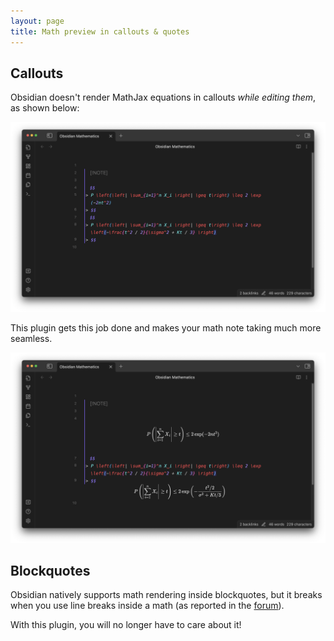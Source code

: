 ```yaml
---
layout: page
title: Math preview in callouts & quotes
---
```


## Callouts

Obsidian doesn't render MathJax equations in callouts _while editing them_, as shown below:

![Original](fig/math_preview_0.png)

This plugin gets this job done and makes your math note taking much more seamless.

![Job done](fig/math_preview_1.png)

## Blockquotes

Obsidian natively supports math rendering inside blockquotes, but it breaks when you use line breaks inside a math (as reported in the [forum](https://forum.obsidian.md/t/live-preview-support-math-block-in-quotes/32564)).

With this plugin, you will no longer have to care about it!
